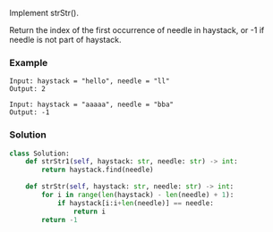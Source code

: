 Implement strStr().

Return the index of the first occurrence of needle in haystack, or -1 if needle is not part of haystack.

### Example
```
Input: haystack = "hello", needle = "ll"
Output: 2

Input: haystack = "aaaaa", needle = "bba"
Output: -1
```

### Solution

```python
class Solution:
    def strStr1(self, haystack: str, needle: str) -> int:
        return haystack.find(needle)
    
    def strStr(self, haystack: str, needle: str) -> int:
        for i in range(len(haystack) - len(needle) + 1):
            if haystack[i:i+len(needle)] == needle:
                return i          
        return -1
```